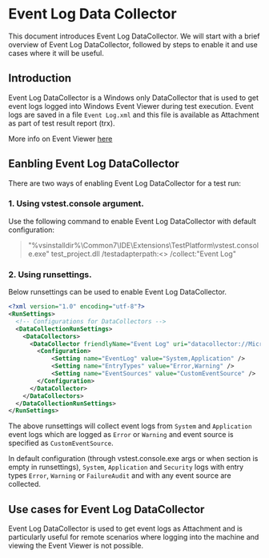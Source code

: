 # Event Log Data Collector
This document introduces Event Log DataCollector. We will start with a brief overview of Event Log DataCollector, followed by steps to enable it and use cases where it will be useful.

## Introduction
Event Log DataCollector is a Windows only DataCollector that is used to get event logs logged into Windows Event Viewer during test execution. Event logs are saved in a file `Event Log.xml` and this file is available as Attachment as part of test result report (trx).

More info on Event Viewer [here](https://technet.microsoft.com/en-us/library/cc938674.aspx)

## Eanbling Event Log DataCollector
There are two ways of enabling Event Log DataCollector for a test run:
### 1. Using vstest.console argument. 
Use the following command to enable Event Log DataCollector with default configuration:

> "%vsinstalldir%\Common7\IDE\Extensions\TestPlatform\vstest.console.exe" test_project.dll /testadapterpath:<<Path to test adapter>> /collect:"Event Log"

### 2. Using runsettings.
Below runsettings can be used to enable Event Log DataCollector.

```xml
<?xml version="1.0" encoding="utf-8"?>  
<RunSettings>
  <!-- Configurations for DataCollectors -->  
  <DataCollectionRunSettings> 
    <DataCollectors> 
      <DataCollector friendlyName="Event Log" uri="datacollector://Microsoft/EventLog/2.0">
        <Configuration>
            <Setting name="EventLog" value="System,Application" />
            <Setting name="EntryTypes" value="Error,Warning" />
            <Setting name="EventSources" value="CustomEventSource" />
        </Configuration>
      </DataCollector>
    </DataCollectors>
  </DataCollectionRunSettings>
</RunSettings>
```
The above runsettings will collect event logs from `System` and `Application` event logs which are logged as `Error` or `Warning` and event source is specified as `CustomEventSource`.

In default configuration (through vstest.console.exe args or when <Configuration> section is empty in runsettings), `System`, `Application` and `Security` logs with entry types `Error`, `Warning` or `FailureAudit` and with any event source are collected.

## Use cases for Event Log DataCollector
Event Log DataCollector is used to get event logs as Attachment and is particularly useful for remote scenarios where logging into the machine and viewing the Event Viewer is not possible. 